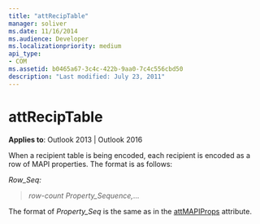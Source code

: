 ```yaml
---
title: "attRecipTable"
manager: soliver
ms.date: 11/16/2014
ms.audience: Developer
ms.localizationpriority: medium
api_type:
- COM
ms.assetid: b0465a67-3c4c-422b-9aa0-7c4c556cbd50
description: "Last modified: July 23, 2011"
---
```


# attRecipTable

**Applies to**: Outlook 2013 | Outlook 2016 
  
When a recipient table is being encoded, each recipient is encoded as a row of MAPI properties. The format is as follows: 
  
_Row_Seq:_
  
>  _row-count_ _Property_Sequence,_... 
    
The format of  _Property_Seq_ is the same as in the [attMAPIProps](attmapiprops.md) attribute. 
    

